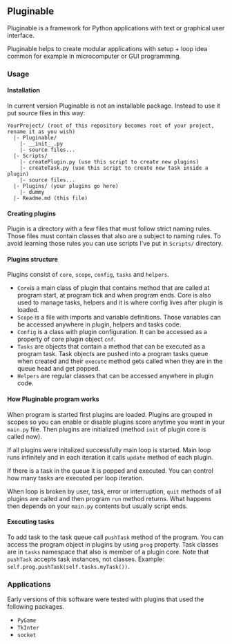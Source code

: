 ## Pluginable
Pluginable is a framework for Python applications with text or graphical user interface.

Pluginable helps to create modular applications with setup + loop idea common for example in microcomputer or GUI programming.

### Usage

#### Installation
In current version Pluginable is not an installable package. Instead to use it put source files in this way:
```
YourProject/ (root of this repository becomes root of your project, rename it as you wish)
  |- Pluginable/
    |- __init__.py
    |- source files...
  |- Scripts/
    |- createPlugin.py (use this script to create new plugins)
    |- createTask.py (use this script to create new task inside a plugin)
    |- source files...
  |- Plugins/ (your plugins go here)
    |- dummy
  |- Readme.md (this file)
```

#### Creating plugins
Plugin is a directory with a few files that must follow strict naming rules. Those files must contain classes that also are a subject to naming rules. To avoid learning those rules you can use scripts I've put in `Scripts/` directory.

#### Plugins structure
Plugins consist of `core`, `scope`, `config`, `tasks` and `helpers`.
- `Core`is a main class of plugin that contains method that are called at program start, at program tick and when program ends. Core is also used to manage tasks, helpers and it is where config lives after plugin is loaded.
- `Scope` is a file with imports and variable definitions. Those variables can be accessed anywhere in plugin, helpers and tasks code.
- `Config` is a class with plugin configuration. It can be accessed as a property of core plugin object `cnf`.
- `Tasks` are objects that contain a method that can be executed as a program task. Task objects are pushed into a program tasks queue when created and their `execute` method gets called when they are in the queue head and get popped.
- `Helpers` are regular classes that can be accessed anywhere in plugin code.

#### How Pluginable program works
When program is started first plugins are loaded. Plugins are grouped in scopes so you can enable or disable plugins score anytime you want in your `main.py` file. Then plugins are initialized (method `init` of plugin core is called now).

If all plugins were initalized successfully main loop is started. Main loop runs infinitely and in each iteration it calls `update` method of each plugin.

If there is a task in the queue it is popped and executed. You can control how many tasks are executed per loop iteration.

When loop is broken by user, task, error or interruption, `quit` methods of all plugins are called and then program `run` method returns. What happens then depends on your `main.py` contents but usually script ends.

#### Executing tasks
To add task to the task queue call `pushTask` method of the program. You can access the program object in plugins by using `prog` property. Task classes are in `tasks` namespace that also is member of a plugin core. Note that `pushTask` accepts task instances, not classes. Example: `self.prog.pushTask(self.tasks.myTask())`.

### Applications
Early versions of this software were tested with plugins that used the following packages.
- `PyGame`
- `TkInter`
- `socket`
